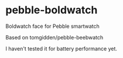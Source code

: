 pebble-boldwatch
================

Boldwatch face for Pebble smartwatch

Based on tomgidden/pebble-beebwatch

I haven't tested it for battery performance yet.
